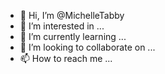 - 👋 Hi, I’m @MichelleTabby
- 👀 I’m interested in ...
- 🌱 I’m currently learning ...
- 💞️ I’m looking to collaborate on ...
- 📫 How to reach me ...

<!---
MichelleTabby/MichelleTabby is a ✨ special ✨ repository because its `README.md` (this file) appears on your GitHub profile.
You can click the Preview link to take a look at your changes.
--->
